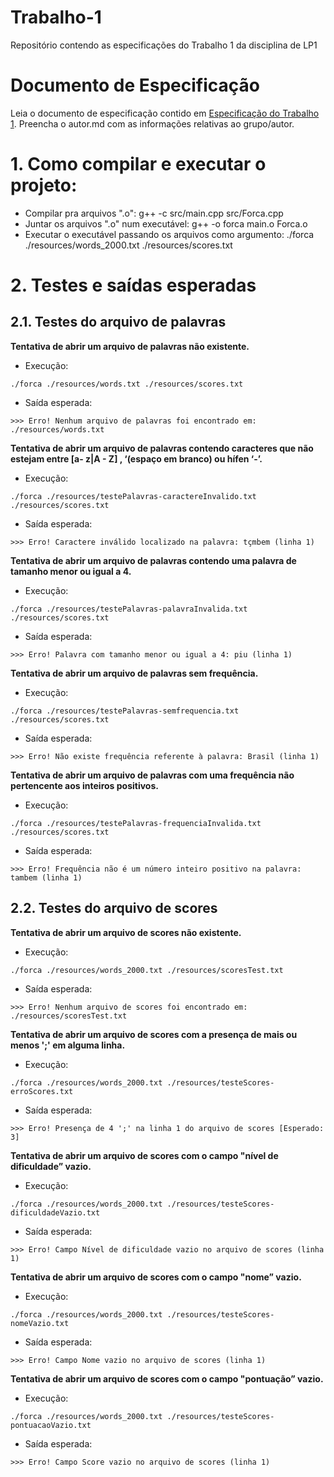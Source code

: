 # Trabalho-1

Repositório contendo as especificações do Trabalho 1 da disciplina de LP1

# Documento de Especificação

Leia o documento de especificação contido em [Especificação do Trabalho 1](https://docs.google.com/document/d/1aa51VNLQ_jpZaEuGkMz2KE8feAkE48-TENZ9eqn48nk/edit?usp=sharing). Preencha o autor.md com as informações relativas ao grupo/autor.

# 1. Como compilar e executar o projeto:

- Compilar pra arquivos ".o": g++ -c src/main.cpp src/Forca.cpp
- Juntar os arquivos ".o" num executável: g++ -o forca main.o Forca.o
- Executar o executável passando os arquivos como argumento: ./forca ./resources/words_2000.txt ./resources/scores.txt

# 2. Testes e saídas esperadas

## 2.1. Testes do arquivo de palavras

**Tentativa de abrir um arquivo de palavras não existente.**

- Execução:

`./forca ./resources/words.txt ./resources/scores.txt `

- Saída esperada:

`>>> Erro! Nenhum arquivo de palavras foi encontrado em: ./resources/words.txt`

**Tentativa de abrir um arquivo de palavras contendo caracteres que não estejam entre [a- z|A - Z] , ‘(espaço em branco) ou hífen ‘-’.**

- Execução:

`./forca ./resources/testePalavras-caractereInvalido.txt ./resources/scores.txt`

- Saída esperada:

`>>> Erro! Caractere inválido localizado na palavra: tçmbem (linha 1)`

**Tentativa de abrir um arquivo de palavras contendo uma palavra de tamanho menor ou igual a 4.**

- Execução:

`./forca ./resources/testePalavras-palavraInvalida.txt ./resources/scores.txt`

- Saída esperada:

`>>> Erro! Palavra com tamanho menor ou igual a 4: piu (linha 1)`

**Tentativa de abrir um arquivo de palavras sem frequência.**

- Execução:

`./forca ./resources/testePalavras-semfrequencia.txt ./resources/scores.txt`

- Saída esperada:

`>>> Erro! Não existe frequência referente à palavra: Brasil (linha 1)`

**Tentativa de abrir um arquivo de palavras com uma frequência não pertencente aos inteiros positivos.**

- Execução:

`./forca ./resources/testePalavras-frequenciaInvalida.txt ./resources/scores.txt`

- Saída esperada:

`>>> Erro! Frequência não é um número inteiro positivo na palavra: tambem (linha 1)`

## 2.2. Testes do arquivo de scores

**Tentativa de abrir um arquivo de scores não existente.**

- Execução:

`./forca ./resources/words_2000.txt ./resources/scoresTest.txt`

- Saída esperada:

`>>> Erro! Nenhum arquivo de scores foi encontrado em: ./resources/scoresTest.txt`

**Tentativa de abrir um arquivo de scores com a presença de mais ou menos ';' em alguma linha.**

- Execução:

`./forca ./resources/words_2000.txt ./resources/testeScores-erroScores.txt`

- Saída esperada:

`>>> Erro! Presença de 4 ';' na linha 1 do arquivo de scores [Esperado: 3]`

**Tentativa de abrir um arquivo de scores com o campo "nível de dificuldade” vazio.**

- Execução:

`./forca ./resources/words_2000.txt ./resources/testeScores-dificuldadeVazio.txt`

- Saída esperada:

`>>> Erro! Campo Nível de dificuldade vazio no arquivo de scores (linha 1)`

**Tentativa de abrir um arquivo de scores com o campo "nome” vazio.**

- Execução:

`./forca ./resources/words_2000.txt ./resources/testeScores-nomeVazio.txt`

- Saída esperada:

`>>> Erro! Campo Nome vazio no arquivo de scores (linha 1)`


**Tentativa de abrir um arquivo de scores com o campo "pontuação” vazio.**

- Execução:

`./forca ./resources/words_2000.txt ./resources/testeScores-pontuacaoVazio.txt`

- Saída esperada:

`>>> Erro! Campo Score vazio no arquivo de scores (linha 1)`
